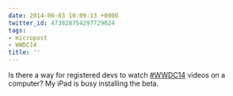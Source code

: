```yaml
---
date: 2014-06-03 10:09:13 +0000
twitter_id: 473828754297729024
tags:
- micropost
- WWDC14
title: ''
---
```


Is there a way for registered devs to watch [#WWDC14](https://twitter.com/hashtag/WWDC14) videos on a computer? My iPad is busy installing the beta.
